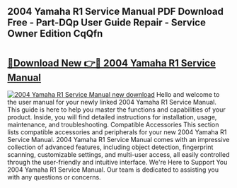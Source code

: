 ## 2004 Yamaha R1 Service Manual PDF Download Free - Part-DQp User Guide Repair - Service Owner Edition CqQfn

# <h2><a href="http://bc44602.oget.top/?id=2004+Yamaha+R1+Service+Manual">🔗Download New 👉🔴 2004 Yamaha R1 Service Manual</a></h2>

[![2004 Yamaha R1 Service Manual new download](https://i.imgur.com/5g1atiW.png)](http://bc44602.oget.top/?id=2004+Yamaha+R1+Service+Manual)
Hello and welcome to the user manual for your newly linked 2004 Yamaha R1 Service Manual. This guide is here to help you master the functions and capabilities of your product. Inside, you will find detailed instructions for installation, usage, maintenance, and troubleshooting. Compatible Accessories This section lists compatible accessories and peripherals for your new 2004 Yamaha R1 Service Manual. 2004 Yamaha R1 Service Manual comes with an impressive collection of advanced features, including object detection, fingerprint scanning, customizable settings, and multi-user access, all easily controlled through the user-friendly and intuitive interface. We're Here to Support You 2004 Yamaha R1 Service Manual. Our team is dedicated to assisting you with any questions or concerns.
